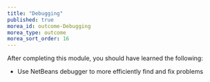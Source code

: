 ```yaml
---
title: "Debugging"
published: true
morea_id: outcome-Debugging
morea_type: outcome
morea_sort_order: 16
---
```

After completing this module, you should have learned the following:

* Use NetBeans debugger to more efficiently find and fix problems

